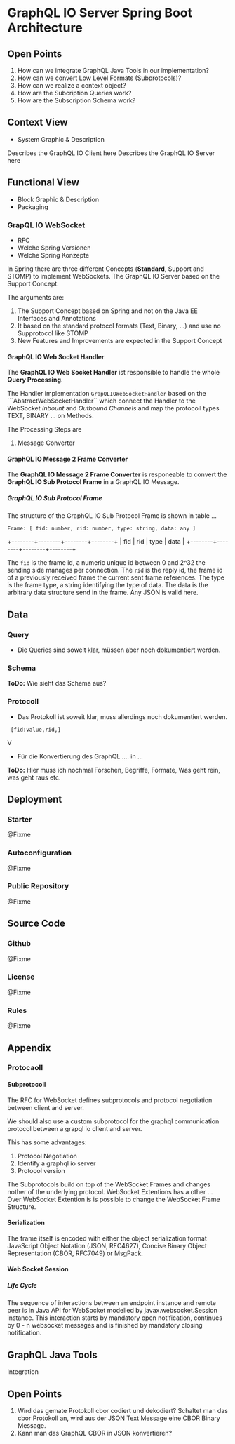 # GraphQL IO Server Spring Boot Architecture 

## Open Points 

1. How can we integrate GraphQL Java Tools in our implementation? 
2. How can we convert Low Level Formats (Subprotocols)?
3. How can we realize a context object?
4. How are the Subcription Queries work? 
5. How are the Subscription Schema work? 


## Context View 
* System Graphic & Description 

Describes the GraphQL IO Client here 
Describes the GraphQL IO Server here 


## Functional View 
* Block Graphic & Description 
* Packaging 

### GrapQL IO WebSocket  

* RFC 
* Welche Spring Versionen 
* Welche Spring Konzepte 

In Spring there are three different Concepts (**Standard**, Support and STOMP) to implement WebSockets. 
The GraphQL IO Server based on the Support Concept. 

The arguments are:

1. The Support Concept based on Spring and not on the Java EE Interfaces and Annotations 
2. It based on the standard protocol formats (Text, Binary, ...) and use no Supprotocol like STOMP 
3. New Features and Improvements are expected in the Support Concept  


#### GraphQL IO Web Socket Handler  
The **GraphQL IO Web Socket Handler** ist responsible to handle the whole **Query Processing**. 

The Handler implementation ```GrapQLIOWebSocketHandler``` based on the ```AbstractWebSocketHandler`` which 
connect the Handler to the WebSocket *Inbount* and *Outbound Channels* and map the protocoll types TEXT, BINARY ... 
on Methods. 

The Processing Steps are 

1. Message Converter 


#### GraphQL IO Message 2 Frame Converter 
The **GraphQL IO Message 2 Frame Converter** is responeable to convert the **GraphQL IO Sub Protocol Frame** in a GraphQL IO Message. 

##### GraphQL IO Sub Protocol Frame 
The structure of the GraphQL IO Sub Protocol Frame is shown in table ... 

```Frame: [ fid: number, rid: number, type: string, data: any ]```

+--------+--------+--------+--------+
|  fid   |  rid   |  type  |  data  |
+--------+--------+--------+--------+

The ```fid``` is the frame id, a numeric unique id between 0 and 2^32 the sending side manages per connection.
The ```rid``` is the reply id, the frame id of a previously received frame the current sent frame references.
The type is the frame type, a string identifying the type of data.
The data is the arbitrary data structure send in the frame. Any JSON is valid here.


##### 





## Data 

### Query 
* Die Queries sind soweit klar, müssen aber noch dokumentiert werden. 

### Schema 
**ToDo:** Wie sieht das Schema aus? 

### Protocoll 
* Das Protokoll ist soweit klar, muss allerdings noch dokumentiert werden. 

``` [fid:value,rid,]```


V



* Für die Konvertierung des GraphQL .... in ... 

**ToDo:** Hier muss ich nochmal Forschen, Begriffe, Formate, Was geht rein, was geht raus etc. 




## Deployment

### Starter 
@Fixme

### Autoconfiguration 
@Fixme

### Public Repository 
@Fixme

## Source Code 

### Github 
@Fixme

### License 
@Fixme

### Rules
@Fixme


## Appendix 

### Protocaoll

#### Subprotocoll 

The RFC for WebSocket defines subprotocols and protocol negotiation between client and server. 

We should also use a custom subprotocol for the graphql communication protocol between a grapql io client and server. 

This has some advantages:

1. Protocol Negotiation 
2. Identify a graphql io server 
2. Protocol version 


The Subprotocols build on top of the WebSocket Frames and changes nother of the underlying protocol. WebSocket Extentions has a other ... Over WebSocket Extention is is possible to change the WebSocket Frame Structure.  


#### Serialization 

The frame itself is encoded with either the object serialization format JavaScript Object Notation (JSON, RFC4627), Concise Binary Object Representation (CBOR, RFC7049) or MsgPack.




#### Web Socket Session 

##### Life Cycle
The sequence of interactions between an endpoint instance and remote peer is in Java API for WebSocket modelled by javax.websocket.Session instance. This interaction starts by mandatory open notification, continues by 0 - n websocket messages and is finished by mandatory closing notification.

##### 



## GraphQL Java Tools 
Integration 



## Open Points 

1. Wird das gemate Protokoll cbor codiert und dekodiert?
Schaltet man das cbor Protokoll an, wird aus der JSON Text Message 
eine CBOR Binary Message. 
2. Kann man das GraphQL CBOR in JSON konvertieren?    